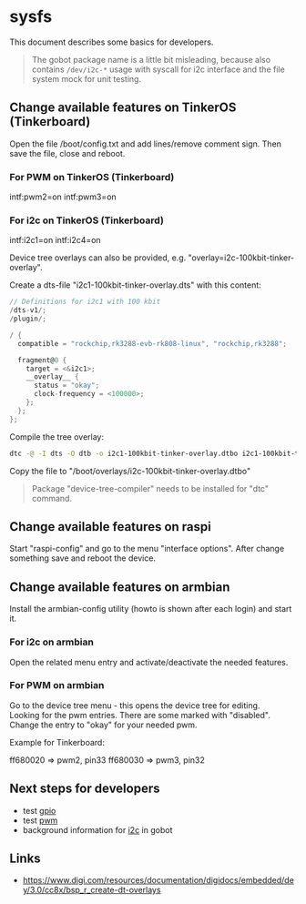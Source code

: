 # sysfs

This document describes some basics for developers.

> The gobot package name is a little bit misleading, because also contains `/dev/i2c-*` usage with syscall for i2c
> interface and the file system mock for unit testing.

## Change available features on TinkerOS (Tinkerboard)

Open the file /boot/config.txt and add lines/remove comment sign. Then save the file, close and reboot.

### For PWM on TinkerOS (Tinkerboard)

intf:pwm2=on
intf:pwm3=on

### For i2c on TinkerOS (Tinkerboard)

intf:i2c1=on
intf:i2c4=on

Device tree overlays can also be provided, e.g. "overlay=i2c-100kbit-tinker-overlay".

Create a dts-file "i2c1-100kbit-tinker-overlay.dts" with this content:

```c
// Definitions for i2c1 with 100 kbit
/dts-v1/;
/plugin/;

/ {
  compatible = "rockchip,rk3288-evb-rk808-linux", "rockchip,rk3288";

  fragment@0 {
    target = <&i2c1>;
    __overlay__ {
      status = "okay";
      clock-frequency = <100000>;
    };
  };
};
```

Compile the tree overlay:

```sh
dtc -@ -I dts -O dtb -o i2c1-100kbit-tinker-overlay.dtbo i2c1-100kbit-tinker-overlay.dts
```

Copy the file to "/boot/overlays/i2c-100kbit-tinker-overlay.dtbo"

> Package "device-tree-compiler" needs to be installed for "dtc" command.

## Change available features on raspi

Start "raspi-config" and go to the menu "interface options". After change something save and reboot the device.

## Change available features on armbian

Install the armbian-config utility (howto is shown after each login) and start it.

### For i2c on armbian

Open the related menu entry and activate/deactivate the needed features.

### For PWM on armbian

Go to the device tree menu - this opens the device tree for editing.  
Looking for the pwm entries. There are some marked with "disabled". Change the entry to "okay" for your needed pwm.

Example for Tinkerboard:

ff680020 => pwm2, pin33
ff680030 => pwm3, pin32

## Next steps for developers

* test [gpio](GPIO.md)
* test [pwm](PWM.md)
* background information for [i2c](I2C.md) in gobot

## Links

* <https://www.digi.com/resources/documentation/digidocs/embedded/dey/3.0/cc8x/bsp_r_create-dt-overlays>